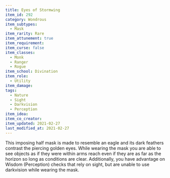 ```yaml
---
title: Eyes of Stormwing
item_id: 292
category: Wondrous
item_subtypes: 
  - Mask
item_rarity: Rare
item_attunement: true
item_requirement: 
item_curse: false
item_classes: 
  - Monk
  - Ranger
  - Rogue
item_school: Divination
item_role: 
  - Utility
item_damage: 
tags:
  - Nature
  - Sight
  - Darkvision
  - Perception
item_idea: 
item_co_creator: 
item_updated: 2021-02-27
last_modified_at: 2021-02-27
---
```


This imposing half mask is made to resemble an eagle and its dark feathers contrast the piercing golden eyes. While wearing the mask you are able to see objects as if they were within arms reach even if they are as far as the horizon so long as conditions are clear. Additionally, you have advantage on Wisdom (Perception) checks that rely on sight, but are unable to use darkvision while wearing the mask.

